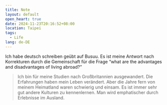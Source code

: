 ```yaml
---
title: Note
layout: default
open_heart: true
date: 2024-11-23T20:16:52+08:00
location: Taipei
tags: 
  - Life
lang: de-DE
---
```


Ich habe deutsch schreiben geübt auf Busuu. Es ist meine Antwort nach Korrekturen durch die Gemeinschaft für die Frage “what are the advantages and disadvantages of living abroad?”

> Ich bin für meine Studien nach Großbritannien ausgewandert. Die Erfahrungen haben mein Leben verändert. Aber die Jahre fern von meinem Heimatland waren schwierig und einsam. Es ist immer sehr gut andere Kulturen zu kennenlernen. Man wird emphatischer durch Erlebnisse im Ausland.
